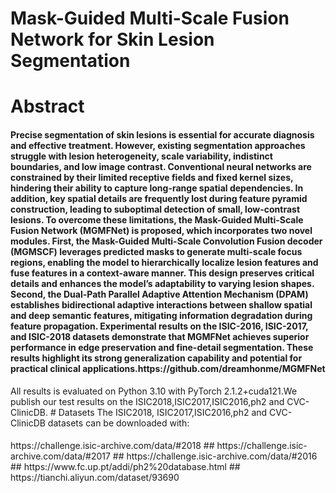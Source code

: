 # Mask-Guided Multi-Scale Fusion Network for Skin Lesion Segmentation
# Abstract
<h4>Precise segmentation of skin lesions is essential for accurate diagnosis and effective treatment. However, existing segmentation approaches struggle with lesion heterogeneity, scale variability, indistinct boundaries, and low image contrast. Conventional neural networks are constrained by their limited receptive fields and fixed kernel sizes, hindering their ability to capture long-range spatial dependencies. In addition, key spatial details are frequently lost during feature pyramid construction, leading to suboptimal detection of small, low-contrast lesions. To overcome these limitations, the Mask-Guided Multi-Scale Fusion Network (MGMFNet) is proposed, which incorporates two novel modules. First, the Mask-Guided Multi-Scale Convolution Fusion decoder (MGMSCF) leverages predicted masks to generate multi-scale focus regions, enabling the model to hierarchically localize lesion features and fuse features in a context-aware manner. This design preserves critical details and enhances the model’s adaptability to varying lesion shapes. Second, the Dual-Path Parallel Adaptive Attention Mechanism (DPAM) establishes bidirectional adaptive interactions between shallow spatial and deep semantic features, mitigating information degradation during feature propagation. Experimental results on the ISIC-2016, ISIC-2017, and ISIC-2018 datasets demonstrate that MGMFNet achieves superior performance in edge preservation and fine-detail segmentation. These results highlight its strong generalization capability and potential for practical clinical applications.https://github.com/dreamhonme/MGMFNet</h4>
All results is evaluated on Python 3.10 with PyTorch 2.1.2+cuda121.We publish our test results on the ISIC2018,ISIC2017,ISIC2016,ph2 and CVC-ClinicDB.
# Datasets
The ISIC2018, ISIC2017,ISIC2016,ph2 and CVC-ClinicDB datasets can be downloaded with:
<h4></h4>https://challenge.isic-archive.com/data/#2018</h4>
## https://challenge.isic-archive.com/data/#2017
## https://challenge.isic-archive.com/data/#2016
## https://www.fc.up.pt/addi/ph2%20database.html
## https://tianchi.aliyun.com/dataset/93690
